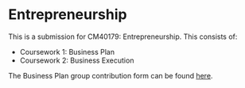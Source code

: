 # Entrepreneurship
This is a submission for CM40179: Entrepreneurship.
This consists of:
- Coursework 1: Business Plan
- Coursework 2: Business Execution

The Business Plan group contribution form can be found [here](./BusinessPlan_GCF.pdf).
